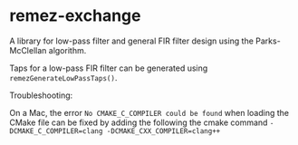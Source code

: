 # remez-exchange
A library for low-pass filter and general FIR filter design using the Parks-McClellan algorithm.

Taps for a low-pass FIR filter can be generated using `remezGenerateLowPassTaps()`.

Troubleshooting:

On a Mac, the error `No CMAKE_C_COMPILER could be found` when loading the CMake file can be fixed by adding the following the cmake command `-DCMAKE_C_COMPILER=clang -DCMAKE_CXX_COMPILER=clang++`
